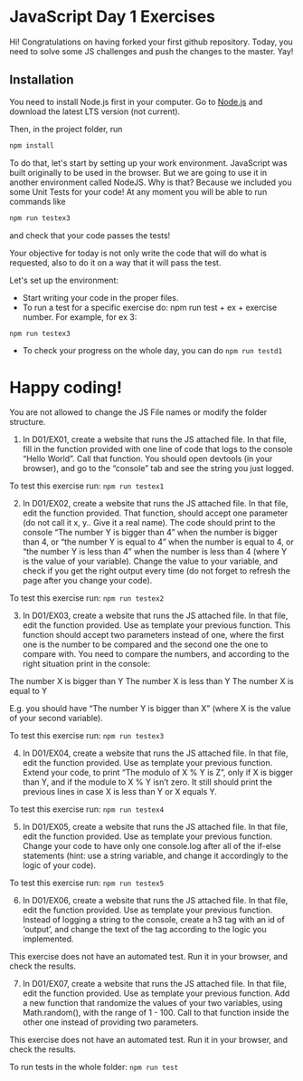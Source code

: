 # JavaScript Day 1 Exercises

Hi! Congratulations on having forked your first github repository.
Today, you need to solve some JS challenges and push the changes to the master. Yay!

## Installation

You need to install Node.js first in your computer. Go to [Node.js](https://nodejs.org/en/download/) and download the latest LTS version (not current).

Then, in the project folder, run

```bash
npm install
```

To do that, let's start by setting up your work environment.
JavaScript was built originally to be used in the browser.
But we are going to use it in another environment called NodeJS.
Why is that? Because we included you some Unit Tests for your code!
At any moment you will be able to run commands like

```bash
npm run testex3
```

and check that your code passes the tests!

Your objective for today is not only write the code that will do what is requested,
also to do it on a way that it will pass the test.

Let's set up the environment:

- Start writing your code in the proper files.
- To run a test for a specific exercise do:
  npm run test + ex + exercise number.
  For example, for ex 3:

```bash
npm run testex3
```

- To check your progress on the whole day, you can do `npm run testd1`

# Happy coding!

You are not allowed to change the JS File names or modify the folder structure.

1. In D01/EX01, create a website that runs the JS attached file. In that file, fill in the function provided with one line of code that logs to the console “Hello World”. Call that function. You should open devtools (in your browser), and go to the “console” tab and see the string you just logged.

To test this exercise run: `npm run testex1`

2. In D01/EX02, create a website that runs the JS attached file. In that file, edit the function provided. That function, should accept one parameter (do not call it x, y.. Give it a real name). The code should print to the console “The number Y is bigger than 4” when the number is bigger than 4, or “the number Y is equal to 4” when the number is equal to 4, or “the number Y is less than 4” when the number is less than 4 (where Y is the value of your variable). Change the value to your variable, and check if you get the right output every time (do not forget to refresh the page after you change your code).

To test this exercise run: `npm run testex2`

3. In D01/EX03, create a website that runs the JS attached file. In that file, edit the function provided. Use as template your previous function. This function should accept two parameters instead of one, where the first one is the number to be compared and the second one the one to compare with. You need to compare the numbers, and according to the right situation print in the console:

The number X is bigger than Y
The number X is less than Y
The number X is equal to Y

E.g. you should have “The number Y is bigger than X” (where X is the value of your second variable).

To test this exercise run: `npm run testex3`

4. In D01/EX04, create a website that runs the JS attached file. In that file, edit the function provided. Use as template your previous function. Extend your code, to print “The modulo of X % Y is Z”, only if X is bigger than Y, and if the module to X % Y isn’t zero. It still should print the previous lines in case X is less than Y or X equals Y.

To test this exercise run: `npm run testex4`

5. In D01/EX05, create a website that runs the JS attached file. In that file, edit the function provided. Use as template your previous function. Change your code to have only one console.log after all of the if-else statements (hint: use a string variable, and change it accordingly to the logic of your code).

To test this exercise run: `npm run testex5`

6. In D01/EX06, create a website that runs the JS attached file. In that file, edit the function provided. Use as template your previous function. Instead of logging a string to the console, create a h3 tag with an id of ‘output’, and change the text of the tag according to the logic you implemented.

This exercise does not have an automated test. Run it in your browser, and check the results.

7. In D01/EX07, create a website that runs the JS attached file. In that file, edit the function provided. Use as template your previous function. Add a new function that randomize the values of your two variables, using Math.random(), with the range of 1 - 100. Call to that function inside the other one instead of providing two parameters.

This exercise does not have an automated test. Run it in your browser, and check the results.

To run tests in the whole folder: `npm run test`
